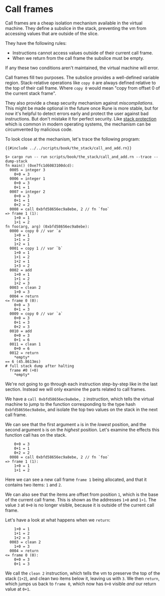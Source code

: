 # Call frames

Call frames are a cheap isolation mechanism available in the virtual machine.
They define a subslice in the stack, preventing the vm from accessing values
that are outside of the slice.

They have the following rules:
* Instructions cannot access values outside of their current call frame.
* When we return from the call frame the subslice must be empty.

If any these two conditions aren't maintained, the virtual machine will error.

Call frames fill two purposes. The subslice provides a well-defined variable
region. Stack-relative operations like `copy 0` are always defined relative to
the top of their call frame. Where `copy 0` would mean "copy from offset 0 of
the current stack frame".

They also provide a cheap security mechanism against *miscompilations*. This
might be made optional in the future once Rune is more stable, but for now it's
helpful to detect errors early and protect the user against bad instructions.
But don't mistake it for perfect security. Like [stack protection] which is
common in modern operating systems, the mechanism can be circumvented by
malicious code. 

[stack protection]: https://en.wikipedia.org/wiki/Buffer_overflow_protection

To look close at the mechanism, let's trace the following program:

```rune
{{#include ../../scripts/book/the_stack/call_and_add.rn}}
```

```text
$> cargo run -- run scripts/book/the_stack/call_and_add.rn --trace --dump-stack
fn main() (0xe7fc1d6083100dcd):
  0005 = integer 3
    0+0 = 3
  0006 = integer 1
    0+0 = 3
    0+1 = 1
  0007 = integer 2
    0+0 = 3
    0+1 = 1
    0+2 = 2
  0008 = call 0xbfd58656ec9a8ebe, 2 // fn `foo`
=> frame 1 (1):
    1+0 = 1
    1+1 = 2
fn foo(arg, arg) (0xbfd58656ec9a8ebe):
  0000 = copy 0 // var `a`
    1+0 = 1
    1+1 = 2
    1+2 = 1
  0001 = copy 1 // var `b`
    1+0 = 1
    1+1 = 2
    1+2 = 1
    1+3 = 2
  0002 = add
    1+0 = 1
    1+1 = 2
    1+2 = 3
  0003 = clean 2
    1+0 = 3
  0004 = return
<= frame 0 (0):
    0+0 = 3
    0+1 = 3
  0009 = copy 0 // var `a`
    0+0 = 3
    0+1 = 3
    0+2 = 3
  0010 = add
    0+0 = 3
    0+1 = 6
  0011 = clean 1
    0+0 = 6
  0012 = return
    *empty*
== 6 (45.8613ms)
# full stack dump after halting
  frame #0 (+0)
    *empty*
```

We're not going to go through each instruction step-by-step like in the last
section. Instead we will only examine the parts related to call frames.

We have a `call 0xbfd58656ec9a8ebe, 2` instruction, which tells the virtual
machine to jump to the function corresponding to the type hash
`0xbfd58656ec9a8ebe`, and isolate the top two values on the stack in the next
call frame.

We can see that the first argument `a` is in the *lowest* position, and the
second argument `b` is on the *highest* position. Let's examine the effects this
function call has on the stack.

```text
    0+0 = 3
    0+1 = 1
    0+2 = 2
  0008 = call 0xbfd58656ec9a8ebe, 2 // fn `foo`
=> frame 1 (1):
    1+0 = 1
    1+1 = 2
```

Here we can see a new call frame `frame 1` being allocated, and that it contains
two items: `1` and `2`.

We can also see that the items are offset from position `1`, which is the base
of the current call frame. This is shown as the addresses `1+0` and `1+1`. The
value `3` at `0+0` is no longer visible, because it is outside of the current
call frame.

Let's have a look at what happens when we `return`:

```
    1+0 = 1
    1+1 = 2
    1+2 = 3
  0003 = clean 2
    1+0 = 3
  0004 = return
<= frame 0 (0):
    0+0 = 3
    0+1 = 3
```

We call the `clean 2` instruction, which tells the vm to preserve the top of the
stack (`1+2`), and clean two items below it, leaving us with `3`. We then
`return`, which jumps us back to `frame 0`, which now has `0+0` visible *and*
our return value at `0+1`.
